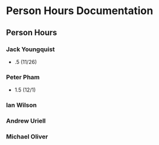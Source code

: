 # Person Hours Documentation

## Person Hours

### Jack Youngquist

- .5 (11/26)


### Peter Pham

- 1.5 (12/1)

### Ian Wilson



### Andrew Uriell



### Michael Oliver

